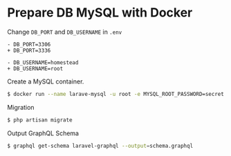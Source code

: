 # Prepare DB MySQL with Docker 

Change `DB_PORT` and `DB_USERNAME` in `.env`

```.env
- DB_PORT=3306
+ DB_PORT=3336

- DB_USERNAME=homestead
+ DB_USERNAME=root
```

Create a MySQL container.

```sh
$ docker run --name larave-mysql -u root -e MYSQL_ROOT_PASSWORD=secret -p 3336:3306 -e MYSQL_DATABASE=homestead -d mysql:5.7
```

Migration

```sh
$ php artisan migrate
```

Output GraphQL Schema

```bash
$ graphql get-schema laravel-graphql --output=schema.graphql
```
